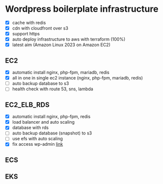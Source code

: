 # Wordpress boilerplate infrastructure
- [x] cache with redis
- [x] cdn with cloudfront over s3
- [x] support https
- [x] auto deploy infrastructure to aws with terraform (100%)
- [x] latest aim (Amazon Linux 2023 on Amazon EC2)

## EC2
- [x] automatic install nginx, php-fpm, mariadb, redis
- [x] all in one in single ec2 instance (nginx, php-fpm, mariadb, redis)
- [ ] auto backup database to s3
- [ ] health check with route 53, sns, lambda

## EC2_ELB_RDS
- [x] automatic install nginx, php-fpm, redis
- [x] load balancer and auto scaling
- [x] database with rds
- [ ] auto backup database (snapshot) to s3
- [ ] use efs with auto scaling
- [x] fix access wp-admin [link](https://wordpress.stackexchange.com/questions/250240/setting-serverhttps-on-prevents-access-to-wp-admin)

## ECS

## EKS
